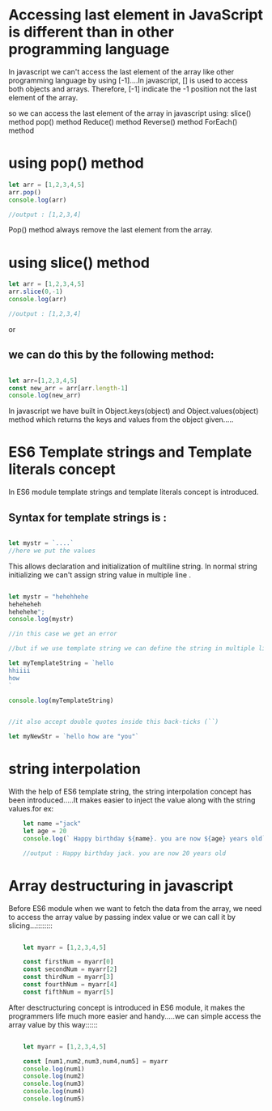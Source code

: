 # Accessing last element in JavaScript is different than in other programming language
In javascript we can't access the last element of the array like other programming language by using [-1]....In javascript, [] is used to access both objects and arrays. Therefore, [-1] indicate the -1 position not the last element of the array.

so we can access the last element of the array in javascript using:
slice() method
pop() method
Reduce() method
Reverse() method
ForEach() method

# using pop() method

```javaScript
let arr = [1,2,3,4,5]
arr.pop()
console.log(arr)

//output : [1,2,3,4]

```
<p>Pop() method always remove the last element from the array.</p>

# using slice() method

```javaScript
let arr = [1,2,3,4,5]
arr.slice(0,-1)
console.log(arr)

//output : [1,2,3,4]


```

or 
<h2>we can do this by the following method:</h2>

```javaScript

let arr=[1,2,3,4,5]
const new_arr = arr[arr.length-1]
console.log(new_arr)

```



<p>In javascript we have built in Object.keys(object) and Object.values(object) method which returns the keys and values from the object given.....</p>



# ES6 Template strings and Template literals concept

<p>In ES6 module template strings and template literals concept is introduced.</p>
<h2>Syntax for template strings is : </h2>

```javascript

let mystr = `....`
//here we put the values
```
<p>This allows declaration and initialization of multiline string. In normal string initializing we can't assign string value in multiple line . </p>


```javascript

let mystr = "hehehhehe
heheheheh
hehehehe";
console.log(mystr)

//in this case we get an error

//but if we use template string we can define the string in multiple line

let myTemplateString = `hello
hhiiii
how
`

console.log(myTemplateString)


//it also accept double quotes inside this back-ticks (``)

let myNewStr = `hello how are "you"`

```

# string interpolation
<p>With the help of ES6 template string, the string interpolation concept has been introduced.....It makes easier to inject the value along with the string values.for ex: </p>

```javascript
    let name ="jack"
    let age = 20
    console.log(` Happy birthday ${name}. you are now ${age} years old`)

    //output : Happy birthday jack. you are now 20 years old

```



# Array destructuring in javascript

<p>Before ES6 module when we want to fetch the data from the array, we need to access the array value by passing index value or we can call it by slicing...::::::::</p> 

```javascript

    let myarr = [1,2,3,4,5]

    const firstNum = myarr[0]
    const secondNum = myarr[2]
    const thirdNum = myarr[3]
    const fourthNum = myarr[4]
    const fifthNum = myarr[5]

```

<p>After  desctructuring concept is introduced in ES6 module, it makes the programmers life much more easier and handy.....we can simple access the array value by this way:::::: </p>

```javascript

    let myarr = [1,2,3,4,5]

    const [num1,num2,num3,num4,num5] = myarr
    console.log(num1)
    console.log(num2)
    console.log(num3)
    console.log(num4)
    console.log(num5)



```



